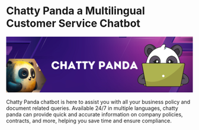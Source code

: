 # **Chatty Panda a Multilingual Customer Service Chatbot**

![banner_image](app_banner.png "Banner")


Chatty Panda chatbot is here to assist you with all your business policy and document related queries. Available 24/7 in multiple languages, chatty panda can provide quick and accurate information on company policies, contracts, and more, helping you save time and ensure compliance.
